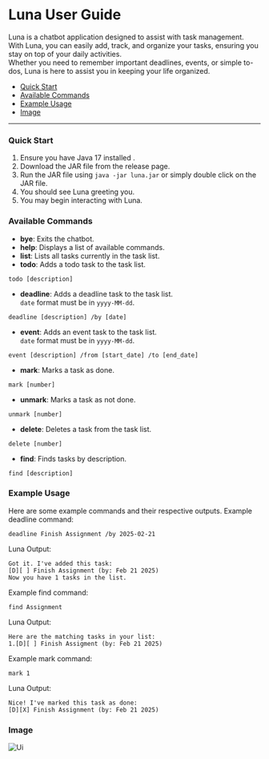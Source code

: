 # Luna User Guide

Luna is a chatbot application designed to assist with task management.
<br>
With Luna, you can easily add, track, and organize your tasks, ensuring you stay on top of your daily activities. 
<br>
Whether you need to remember important deadlines, events, or simple to-dos, Luna is here to assist you in keeping your life organized.

- [Quick Start](#quick-start)
- [Available Commands](#available-commands)
- [Example Usage](#example-usage)
- [Image](#image)

---

### Quick Start
1. Ensure you have Java 17 installed .
2. Download the JAR file from the release page.
3. Run the JAR file using `java -jar luna.jar` or simply double click on the JAR file.
4. You should see Luna greeting you.
5. You may begin interacting with Luna.

### Available Commands
- **bye**: Exits the chatbot.
- **help**: Displays a list of available commands.
- **list**: Lists all tasks currently in the task list.
- **todo**: Adds a todo task to the task list.
```
todo [description]
```
- **deadline**: Adds a deadline task to the task list. <br>
  <code>date</code> format must be in <code>yyyy-MM-dd</code>.
```
deadline [description] /by [date]
```

- **event**: Adds an event task to the task list. <br>
  <code>date</code> format must be in <code>yyyy-MM-dd</code>.
```
event [description] /from [start_date] /to [end_date]
```

- **mark**: Marks a task as done.
```
mark [number]
```
- **unmark**: Marks a task as not done.
```
unmark [number]
```
- **delete**: Deletes a task from the task list.
```
delete [number]
``` 
- **find**: Finds tasks by description.
```
find [description]
```

### Example Usage
Here are some example commands and their respective outputs.
Example deadline command:
```
deadline Finish Assignment /by 2025-02-21
```
Luna Output:
```
Got it. I've added this task:
[D][ ] Finish Assignment (by: Feb 21 2025)
Now you have 1 tasks in the list.
```

Example find command:
``` 
find Assignment
```
Luna Output:
```
Here are the matching tasks in your list:
1.[D][ ] Finish Assigment (by: Feb 21 2025)
```

Example mark command:
```
mark 1
```
Luna Output:
```
Nice! I've marked this task as done:
[D][X] Finish Assignment (by: Feb 21 2025)
```

### Image
![Ui](https://noahkoh.github.io/ip/docs/Ui.png)
